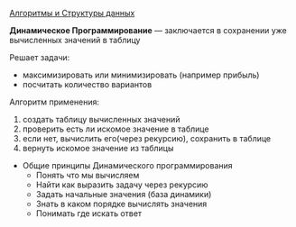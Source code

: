 [Алгоритмы и Структуры данных](../DataStructures_and_Algorithms.md)

**Динамическое Программирование** — заключается в сохранении уже вычисленных значений в таблицу

Решает задачи:

- максимизировать или минимизировать (например прибыль)
- посчитать количество вариантов

Алгоритм применения:

1. создать таблицу вычисленных значений
2. проверить есть ли искомое значение в таблице
3. если нет, вычислить его(через рекурсию), сохранить в таблице
4. вернуть искомое значение из таблицы

- Общие принципы Динамического программирования
  - Понять что мы вычисляем
  - Найти как выразить задачу через рекурсию
  - Задать начальные значения (база динамики)
  - Знать в каком порядке вычислять значения
  - Понимать где искать ответ
